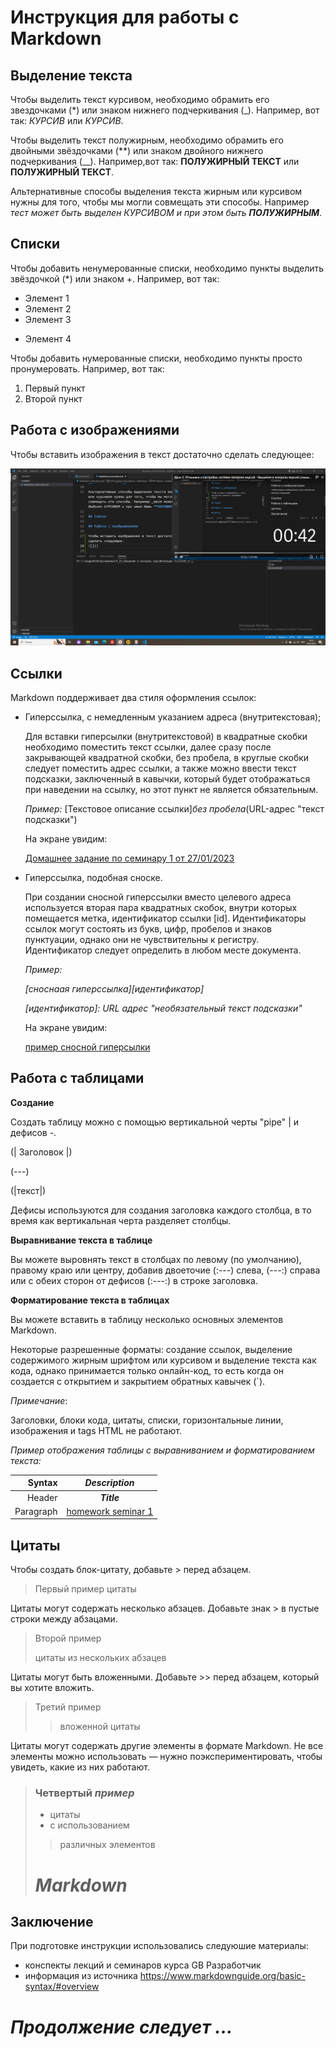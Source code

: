# Инструкция для работы с Markdown

## Выделение текста

Чтобы выделить текст курсивом, необходимо обрамить его звездочками (*) или знаком нижнего подчеркивания (_).
 Например, вот так: *КУРСИВ* или _КУРСИВ_.

Чтобы выделить текст полужирным, необходимо обрамить его двойными звёздочками (**) или знаком двойного нижнего подчеркивания (__).
Например,вот так: **ПОЛУЖИРНЫЙ ТЕКСТ** или __ПОЛУЖИРНЫЙ ТЕКCТ__.

Альтернативные способы выделения текста жирным или курсивом нужны для того, чтобы мы могли совмещать эти способы. Например _тест может быть выделен КУРСИВОМ и при этом быть **ПОЛУЖИРНЫМ**_.

## Списки

Чтобы добавить ненумерованные списки, необходимо пункты выделить звёздочкой (*) или знаком +. Например, вот так:
* Элемент 1
* Элемент 2
* Элемент 3
+ Элемент 4

Чтобы добавить нумерованные списки, необходимо пункты просто пронумеровать. Например, вот так:
1. Первый пункт
2. Второй пункт


## Работа с изображениями

Чтобы вставить изображения в текст достаточно сделать следующее:

![Пример вставки изображения](2023-01-29_14-13-39.png "скриншот")

## Ссылки

Markdown поддерживает два стиля оформления ссылок:

+ Гиперссылка, с немедленным указанием адреса (внутритекстовая);


  Для вставки гиперсылки (внутритекстовой) в квадратные скобки необходимо поместить текст ссылки, далее сразу после закрывающей квадратной скобки, без пробела, в круглые скобки следует поместить адрес ссылки, а также можно ввести текст подсказки, заключенный в кавычки, который будет отображаться при наведении на ссылку, но этот пункт не является обязательным.

  _Пример:_ [Текстовое описание ссылки]*без пробела*(URL-адрес "текст подсказки")

 
  На экране увидим:
 
  [Домашнее задание по семинару 1 от 27/01/2023](https://gb.ru/lessons/300003/homework/ "нажмите на ссылку для перехода на сайт GB")

+ Гиперссылка, подобная сноске.

  При создании сносной гиперссылки вместо целевого адреса используется вторая пара квадратных скобок, внутри которых помещается метка, идентификатор ссылки [id]. Идентификаторы ссылок могут состоять из букв, цифр, пробелов и знаков пунктуации, однако они не чувствительны к регистру. Идентификатор следует определить в любом месте документа.

  _Пример:_

  _[сноснаая гиперссылка][идентификатор]_

  _[идентификатор]: URL адрес "необязательный текст подсказки"_

  На экране увидим:

  [пример сносной гиперсылки][a, p]

[a, p]: https://gb.ru/lessons/300003/homework/ "для перехода нажмите на ссылку"


## Работа с таблицами

**Создание**

Создать таблицу можно с помощью вертикальной черты "pipe" | и дефисов -.

(| Заголовок |)

(---)

(|текст|)

Дефисы используются для создания заголовка каждого столбца, в то время как вертикальная черта разделяет столбцы. 

__Выравнивание текста в таблице__

Вы можете выровнять текст в столбцах по левому (по умолчанию), правому краю или центру, добавив двоеточие (:---) слева, (---:) справа или с обеих сторон от дефисов (:---:) в строке заголовка.

__Форматирование текста в таблицах__

Вы можете вставить в таблицу несколько основных элементов Markdown.

Некоторые разрешенные форматы: создание ссылок, выделение содержимого жирным шрифтом или курсивом и выделение текста как кода, однако принимается только онлайн-код, то есть когда он создается с открытием и закрытием обратных кавычек (`).

_Примечание_: 

Заголовки, блоки кода, цитаты, списки, горизонтальные линии, изображения и tags HTML не работают.

_Пример отображения таблицы с выравниванием и форматированием текста:_

|Syntax | _Description_ |
|-------:| :----: |
|Header  |**_Title_** |
|Paragraph| [homework seminar 1](https://gb.ru/lessons/300003/homework/ "нажмите на ссылку для перехода на сайт GB") |

## Цитаты

Чтобы создать блок-цитату, добавьте > перед абзацем.

> Первый пример цитаты

Цитаты могут содержать несколько абзацев. Добавьте знак > в пустые строки между абзацами.

> Второй пример
>
> цитаты из нескольких абзацев

Цитаты могут быть вложенными. Добавьте >> перед абзацем, который вы хотите вложить.

> Третий пример
>
>>вложенной цитаты

Цитаты могут содержать другие элементы в формате Markdown. Не все элементы можно использовать — нужно поэкспериментировать, чтобы увидеть, какие из них работают.

> ### Четвертый _пример_
>- цитаты
>- с использованием
>>различных элементов
># *Markdown*


## Заключение

При подготовке инструкции использовались следуюшие материалы:
- конспекты лекций и семинаров курса GB Разработчик
- информация из источника https://www.markdownguide.org/basic-syntax/#overview

# *Продолжение следует ...*